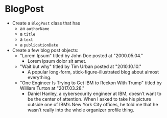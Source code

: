 # BlogPost

- Create a `BlogPost` class that has
  - an `authorName`
  - a `title`
  - a `text`
  - a `publicationDate`
- Create a few blog post objects:
  - "Lorem Ipsum" titled by John Doe posted at "2000.05.04."
    - Lorem ipsum dolor sit amet.
  - "Wait but why" titled by Tim Urban posted at "2010.10.10."
    - A popular long-form, stick-figure-illustrated blog about almost
      everything.
  - "One Engineer Is Trying to Get IBM to Reckon With Trump" titled by William
    Turton at "2017.03.28."
    - Daniel Hanley, a cybersecurity engineer at IBM, doesn’t want to be the
      center of attention. When I asked to take his picture outside one of IBM’s
      New York City offices, he told me that he wasn’t really into the whole
      organizer profile thing.
